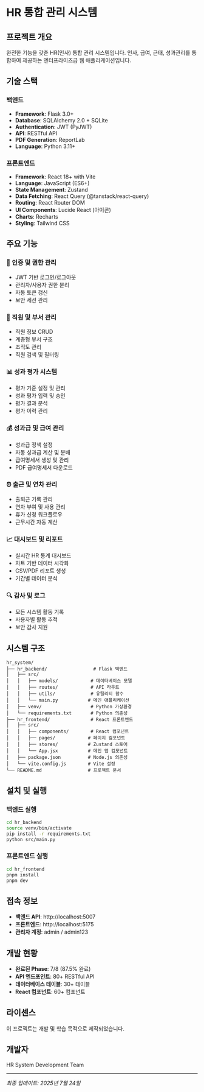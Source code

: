 # HR 통합 관리 시스템

## 프로젝트 개요
완전한 기능을 갖춘 HR(인사) 통합 관리 시스템입니다. 인사, 급여, 근태, 성과관리를 통합하여 제공하는 엔터프라이즈급 웹 애플리케이션입니다.

## 기술 스택

### 백엔드
- **Framework**: Flask 3.0+
- **Database**: SQLAlchemy 2.0 + SQLite
- **Authentication**: JWT (PyJWT)
- **API**: RESTful API
- **PDF Generation**: ReportLab
- **Language**: Python 3.11+

### 프론트엔드
- **Framework**: React 18+ with Vite
- **Language**: JavaScript (ES6+)
- **State Management**: Zustand
- **Data Fetching**: React Query (@tanstack/react-query)
- **Routing**: React Router DOM
- **UI Components**: Lucide React (아이콘)
- **Charts**: Recharts
- **Styling**: Tailwind CSS

## 주요 기능

### 🔐 인증 및 권한 관리
- JWT 기반 로그인/로그아웃
- 관리자/사용자 권한 분리
- 자동 토큰 갱신
- 보안 세션 관리

### 👥 직원 및 부서 관리
- 직원 정보 CRUD
- 계층형 부서 구조
- 조직도 관리
- 직원 검색 및 필터링

### 📊 성과 평가 시스템
- 평가 기준 설정 및 관리
- 성과 평가 입력 및 승인
- 평가 결과 분석
- 평가 이력 관리

### 💰 성과급 및 급여 관리
- 성과급 정책 설정
- 자동 성과급 계산 및 분배
- 급여명세서 생성 및 관리
- PDF 급여명세서 다운로드

### ⏰ 출근 및 연차 관리
- 출퇴근 기록 관리
- 연차 부여 및 사용 관리
- 휴가 신청 워크플로우
- 근무시간 자동 계산

### 📈 대시보드 및 리포트
- 실시간 HR 통계 대시보드
- 차트 기반 데이터 시각화
- CSV/PDF 리포트 생성
- 기간별 데이터 분석

### 🔍 감사 및 로그
- 모든 시스템 활동 기록
- 사용자별 활동 추적
- 보안 감사 지원

## 시스템 구조

```
hr_system/
├── hr_backend/                 # Flask 백엔드
│   ├── src/
│   │   ├── models/            # 데이터베이스 모델
│   │   ├── routes/            # API 라우트
│   │   ├── utils/             # 유틸리티 함수
│   │   └── main.py           # 메인 애플리케이션
│   ├── venv/                  # Python 가상환경
│   └── requirements.txt       # Python 의존성
├── hr_frontend/               # React 프론트엔드
│   ├── src/
│   │   ├── components/        # React 컴포넌트
│   │   ├── pages/            # 페이지 컴포넌트
│   │   ├── stores/           # Zustand 스토어
│   │   └── App.jsx           # 메인 앱 컴포넌트
│   ├── package.json          # Node.js 의존성
│   └── vite.config.js        # Vite 설정
└── README.md                 # 프로젝트 문서
```

## 설치 및 실행

### 백엔드 실행
```bash
cd hr_backend
source venv/bin/activate
pip install -r requirements.txt
python src/main.py
```

### 프론트엔드 실행
```bash
cd hr_frontend
pnpm install
pnpm dev
```

## 접속 정보
- **백엔드 API**: http://localhost:5007
- **프론트엔드**: http://localhost:5175
- **관리자 계정**: admin / admin123

## 개발 현황
- **완료된 Phase**: 7/8 (87.5% 완료)
- **API 엔드포인트**: 80+ RESTful API
- **데이터베이스 테이블**: 30+ 테이블
- **React 컴포넌트**: 60+ 컴포넌트

## 라이센스
이 프로젝트는 개발 및 학습 목적으로 제작되었습니다.

## 개발자
HR System Development Team

---
*최종 업데이트: 2025년 7월 24일*

